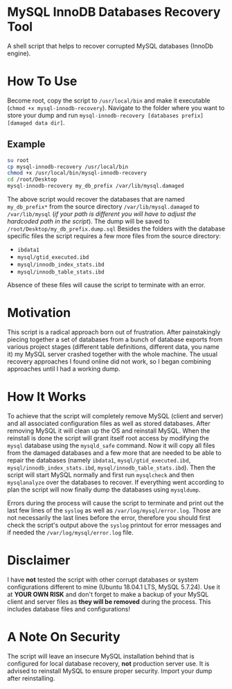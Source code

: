 # MySQL InnoDB Databases Recovery Tool
A shell script that helps to recover corrupted MySQL databases (InnoDb engine).

# How To Use
Become root, copy the script to `/usr/local/bin` and make it executable (`chmod +x mysql-innodb-recovery`). Navigate to the folder where you want to store your dump and run `mysql-innodb-recovery [databases prefix] [damaged data dir]`.

## Example
```bash
su root
cp mysql-innodb-recovery /usr/local/bin
chmod +x /usr/local/bin/mysql-innodb-recovery
cd /root/Desktop
mysql-innodb-recovery my_db_prefix /var/lib/mysql.damaged
```

The above script would recover the databases that are named `my_db_prefix*` from the source directory `/var/lib/mysql.damaged` to `/var/lib/mysql` (*if your path is different you will have to adjust the hardcoded path in the script*). The dump will be saved to `/root/Desktop/my_db_prefix.dump.sql` Besides the folders with the database specific files the script requires a few more files from the source directory: 

- `ibdata1`
- `mysql/gtid_executed.ibd`
- `mysql/innodb_index_stats.ibd` 
- `mysql/innodb_table_stats.ibd` 

Absence of these files will cause the script to terminate with an error.

# Motivation
This script is a radical approach born out of frustration. After painstakingly piecing together a set of databases from a bunch of database exports from various project stages (different table definitions, different data, you name it) my MySQL server crashed together with the whole machine. The usual recovery approaches I found online did not work, so I began combining approaches until I had a working dump.

# How It Works
To achieve that the script will completely remove MySQL (client and server) and all associated configuration files as well as stored databases. After removing MySQL it will clean up the OS and reinstall MySQL. When the reinstall is done the script will grant itself root access by modifying the `mysql` database using the `mysqld_safe` command. Now it will copy all files from the damaged databases and a few more that are needed to be able to repair the databases (namely `ibdata1`, `mysql/gtid_executed.ibd`, `mysql/innodb_index_stats.ibd`, `mysql/innodb_table_stats.ibd`). Then the script will start MySQL normally and first run `mysqlcheck` and then `mysqlanalyze` over the databases to recover. If everything went according to plan the script will now finally dump the databases using `mysqldump`. 

Errors during the process will cause the script to terminate and print out the last few lines of the `syslog` as well as `/var/log/mysql/error.log`. Those are not necessarily the last lines before the error, therefore you should first check the script's output above the `syslog` printout for error messages and if needed the `/var/log/mysql/error.log` file.

# Disclaimer
I have **not** tested the script with other corrupt databases or system configurations different to mine (Ubuntu 18.04.1 LTS, MySQL 5.7.24). Use it at **YOUR OWN RISK** and don't forget to make a backup of your MySQL client and server files as **they will be removed** during the process. This includes database files and configurations! 

# A Note On Security
The script will leave an insecure MySQL installation behind that is configured for local database recovery, **not** production server use. It is advised to reinstall MySQL to ensure proper security. Import your dump after reinstalling. 